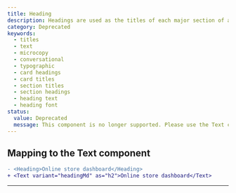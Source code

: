 ```yaml
---
title: Heading
description: Headings are used as the titles of each major section of a page in the interface. For example, [card components](https://polaris.shopify.com/components/layout-and-structure/alpha-card) generally use headings as their title.
category: Deprecated
keywords:
  - titles
  - text
  - microcopy
  - conversational
  - typographic
  - card headings
  - card titles
  - section titles
  - section headings
  - heading text
  - heading font
status:
  value: Deprecated
  message: This component is no longer supported. Please use the Text component instead.
---
```


## Mapping to the Text component

```diff
- <Heading>Online store dashboard</Heading>
+ <Text variant="headingMd" as="h2">Online store dashboard</Text>
```

---
